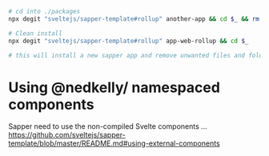 

```bash
# cd into ./packages
npx degit "sveltejs/sapper-template#rollup" another-app && cd $_ && rm -f cypress.json && rm -rf ./cypress && rm -f appveyor.yml

# Clean install
npx degit "sveltejs/sapper-template#rollup" app-web-rollup && cd $_

# this will install a new sapper app and remove unwanted files and folders

```

# Using @nedkelly/ namespaced components

Sapper need to use the non-compiled Svelte components ...
https://github.com/sveltejs/sapper-template/blob/master/README.md#using-external-components
